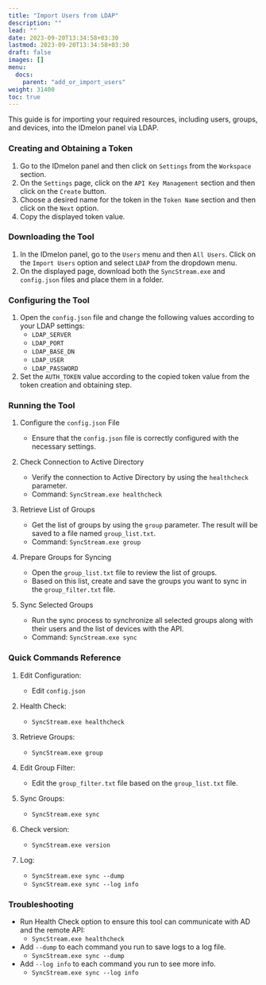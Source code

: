 ```yaml
---
title: "Import Users from LDAP"
description: ""
lead: ""
date: 2023-09-20T13:34:58+03:30
lastmod: 2023-09-20T13:34:58+03:30
draft: false
images: []
menu:
  docs:
    parent: "add_or_import_users"
weight: 31400
toc: true
---
```


This guide is for importing your required resources,
including users, groups, and devices, into the IDmelon panel via LDAP.

### Creating and Obtaining a Token

1. Go to the IDmelon panel and then click on `Settings` from the `Workspace` section.
2. On the `Settings` page, click on the `API Key Management` section and then click on the `Create` button.
3. Choose a desired name for the token in the `Token Name` section and then click on the `Next` option.
4. Copy the displayed token value.

### Downloading the Tool

1. In the IDmelon panel, go to the `Users` menu and then `All Users`. Click on the `Import Users` option and select `LDAP` from the dropdown menu.
2. On the displayed page, download both the `SyncStream.exe` and `config.json` files and place them in a folder.

### Configuring the Tool

1. Open the `config.json` file and change the following values according to your LDAP settings:
   - `LDAP_SERVER`
   - `LDAP_PORT`
   - `LDAP_BASE_DN`
   - `LDAP_USER`
   - `LDAP_PASSWORD`
2. Set the `AUTH_TOKEN` value according to the copied token value from the token creation and obtaining step.

### Running the Tool

1. Configure the `config.json` File
   - Ensure that the `config.json` file is correctly configured with the necessary settings.

2. Check Connection to Active Directory
   - Verify the connection to Active Directory by using the `healthcheck` parameter.
   - Command: `SyncStream.exe healthcheck`

3. Retrieve List of Groups
   - Get the list of groups by using the `group` parameter. The result will be saved to a file named `group_list.txt`.
   - Command: `SyncStream.exe group`

4. Prepare Groups for Syncing
   - Open the `group_list.txt` file to review the list of groups.
   - Based on this list, create and save the groups you want to sync in the `group_filter.txt` file.

5. Sync Selected Groups
   - Run the sync process to synchronize all selected groups along with their users and the list of devices with the API.
   - Command: `SyncStream.exe sync`

### Quick Commands Reference

1. Edit Configuration:
   - Edit `config.json`

2. Health Check:
   - `SyncStream.exe healthcheck`

3. Retrieve Groups:
   - `SyncStream.exe group`

4. Edit Group Filter:
   - Edit the `group_filter.txt` file based on the `group_list.txt` file.

5. Sync Groups:
   - `SyncStream.exe sync`

6. Check version:
   - `SyncStream.exe version`

7. Log:
   - `SyncStream.exe sync --dump`
   - `SyncStream.exe sync --log info`

### Troubleshooting

- Run Health Check option to ensure this tool can communicate with AD and the remote API:
  - `SyncStream.exe healthcheck`
- Add `--dump` to each command you run to save logs to a log file.
  - `SyncStream.exe sync --dump`
- Add `--log info` to each command you run to see more info.
  - `SyncStream.exe sync --log info`
